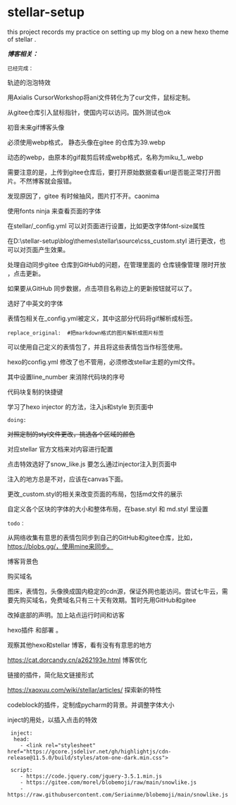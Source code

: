 # stellar-setup
this project records my practice on setting up my blog on a new hexo theme of stellar .





***博客相关：***

`已经完成：`

轨迹的泡泡特效

 用Axialis CursorWorkshop将ani文件转化为了cur文件，鼠标定制。

从gitee仓库引入鼠标指针，使国内可以访问。国外测试也ok

初音未来gif博客头像 

必须使用webp格式，  静态头像在gitee 的仓库为39.webp

动态的webp，由原本的gif裁剪后转成webp格式，名称为miku_1_.webp

需要注意的是，上传到gitee仓库后，要打开原始数据查看url是否能正常打开图片。不然博客就会报错。

发现原因了，gitee 有时候抽风，图片打不开。caonima 

 

使用fonts ninja 来查看页面的字体



在stellar/_config.yml  可以对页面进行设置，比如更改字体font-size属性

在D:\stellar-setup\blog\themes\stellar\source\css\_custom.styl 进行更改，也可以对页面产生效果。



处理自动同步gitee 仓库到GitHub的问题，在管理里面的      仓库镜像管理       限时开放 ，点击更新。

如果要从GitHub 同步数据，点击项目名称边上的更新按钮就可以了。



选好了中英文的字体

表情包相关在_config.yml被定义，其中这部分代码将gif解析成标签。

```
replace_original:  #把markdown格式的图片解析成图片标签
```

可以使用自己定义的表情包了，并且将这些表情包当作标签使用。

hexo的config.yml 修改了也不管用，必须修改stellar主题的yml文件。

其中设置line_number 来消除代码块的序号

代码块复制的快捷键



学习了hexo injector 的方法，注入js和style 到页面中



`doing:`

~~对照定制的styl文件更改，挑选各个区域的颜色~~

对应stellar 官方文档来对内容进行配置





点击特效选好了snow_like.js  要怎么通过injector注入到页面中

注入的地方总是不对，应该在canvas下面。



更改_custom.styl的相关来改变页面的布局，包括md文件的展示

自定义各个区块的字体的大小和整体布局，在base.styl 和 md.styl 里设置

`todo：`

从网络收集有意思的表情包同步到自己的GitHub和gitee仓库，比如，https://blobs.gg/，使用mine来同步。

博客背景色

购买域名

图床，表情包，头像换成国内稳定的cdn源，保证外网也能访问。尝试七牛云，需要先购买域名，免费域名只有三十天有效期。暂时先用GitHub和gitee

改掉底部的声明。加上站点运行时间和访客

hexo插件  和部署 。

观察其他hexo和stellar 博客，看有没有有意思的地方

 https://cat.dorcandy.cn/a262193e.html 博客优化

链接的插件，简化贴文链接形式

https://xaoxuu.com/wiki/stellar/articles/ 探索新的特性



codeblock的插件，定制成pycharm的背景。并调整字体大小

inject的用处，以插入点击的特效

```
 inject:
  head:
    - <link rel="stylesheet" href="https://gcore.jsdelivr.net/gh/highlightjs/cdn-release@11.5.0/build/styles/atom-one-dark.min.css">

 script:
    - https://code.jquery.com/jquery-3.5.1.min.js
    - https://gitee.com/morel/blobemoji/raw/main/snowlike.js
    - https://raw.githubusercontent.com/Seriainme/blobemoji/main/snowlike.js
```

